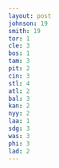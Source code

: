 ```yaml
---
layout: post
johnson: 19
smith: 19
tor: 1
cle: 3
bos: 1
tam: 3
pit: 2
cin: 3
stl: 4
atl: 2
bal: 3
kan: 2
nyy: 2
laa: 1
sdg: 3
was: 3
phi: 3
lad: 2
---
```

